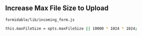## Increase Max File Size to Upload
`formidable/lib/incoming_form.js`
```sh
this.maxFileSize = opts.maxFileSize || 10000 * 1024 * 1024;
```
